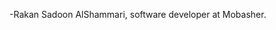 -Rakan Sadoon AlShammari, software developer at Mobasher.

<!---
RakanSSH-M/RakanSSH-M is a ✨ special ✨ repository because its `README.md` (this file) appears on your GitHub profile.
You can click the Preview link to take a look at your changes.
--->
